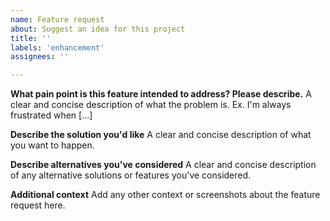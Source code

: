 ```yaml
---
name: Feature request
about: Suggest an idea for this project
title: ''
labels: 'enhancement'
assignees: ''

---
```


**What pain point is this feature intended to address? Please describe.**
A clear and concise description of what the problem is. Ex. I'm always frustrated when [...]

**Describe the solution you'd like**
A clear and concise description of what you want to happen.

**Describe alternatives you've considered**
A clear and concise description of any alternative solutions or features you've considered.

**Additional context**
Add any other context or screenshots about the feature request here.
